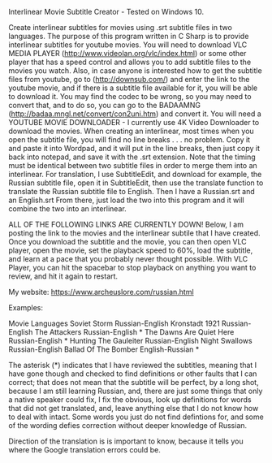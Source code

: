 Interlinear Movie Subtitle Creator - Tested on Windows 10. 

Create interlinear subtitles for movies using .srt subtitle files in two languages.  The purpose of this program written in C Sharp is to provide interlinear subtitles for youtube movies.   You will need to download VLC MEDIA PLAYER (http://www.videolan.org/vlc/index.html) or some other player that has a speed control and allows you to add subtitle files to the movies you watch.   Also, in case anyone is interested how to get the subtitle files from youtube, go to (http://downsub.com/) and enter the link to the youtube movie, and if there is a subtitle file available for it, you will be able to download it.  You may find the codec to be wrong, so you may need to convert that,  and to do so, you  can go to the BADAAMNG (http://badaa.mngl.net/convert/con2uni.htm) and convert it.  You will need a YOUTUBE MOVIE DOWNLOADER - I currently use 4K Video Downloader to download the movies. 
      When creating an interlinear, most times when you open the subtitle file, you will find no line breaks . . . no problem.  Copy it and paste it into Wordpad, and it will put in the line breaks, then just copy it back into notepad, and save it with the .srt extension.  Note that the timing must be identical between two subtitle files in order to merge them into an interlinear.  For translation, I use SubtitleEdit, and download for example, the Russian subtitle file, open it in SubtitleEdit, then use the translate function to translate the Russian subtitle file to English. Then I have a Russian.srt and an English.srt  From there, just load the two into this program and it will combine the two into an interlinear.

ALL OF THE FOLLOWING LINKS ARE CURRENTLY DOWN!
Below, I am posting the link to the movies and the interlinear subtile that I have created.  Once you download the subtitle and the movie, you can then open VLC player, open the movie, set the playback speed to 60%, load the subtitle, and learn at a pace that you probably never thought possible.  With VLC Player, you can hit the spacebar to stop playback on anything you want to review, and hit it again to restart. 

My website:
https://www.archeuslore.com/russian.html

 Examples:
 
 Movie                           Languages
 Soviet Storm                 Russian-English
 Kronstadt 1921               Russian-English
 The Attackers                Russian-English *
 The Dawns Are Quiet Here     Russian-English *
 Hunting The Gauleiter        Russian-English
 Night Swallows               Russian-English
 Ballad Of The Bomber         English-Russian *

  The asterisk (*)  indicates that I have reviewed the subtitles, meaning that I have gone though and checked to find definitions or other faults that I can correct;  that does not mean that the subtitle will be perfect, by a long shot, because I am still learning Russian, and, there are just some things that only a native speaker could fix, I fix the obvious, look up definitions for words that did not get translated, and, leave anything else that I do not know how to deal with intact.  Some words you just do not find defintions for, and some of the wording defies correction without deeper knowledge of Russian.

  Direction of the translation is is important to know, because it tells you where the Google translation errors could be.
 
